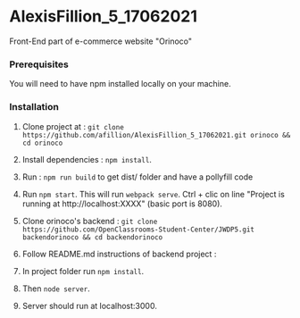 # AlexisFillion_5_17062021

Front-End part of e-commerce website "Orinoco"

### Prerequisites ###
You will need to have npm installed locally on your machine.
### Installation ###

1) Clone project at : `git clone https://github.com/afillion/AlexisFillion_5_17062021.git orinoco && cd orinoco`

2) Install dependencies : `npm install`.

3) Run : `npm run build` to get dist/ folder and have a pollyfill code

4) Run `npm start`. This will run `webpack serve`.
Ctrl + clic on line "Project is running at http://localhost:XXXX" (basic port is 8080).

5) Clone orinoco's backend : `git clone https://github.com/OpenClassrooms-Student-Center/JWDP5.git backendorinoco && cd backendorinoco`

6) Follow README.md instructions of backend project : 
  1) In project folder run `npm install`.
  2) Then `node server`.
  3) Server should run at localhost:3000.
